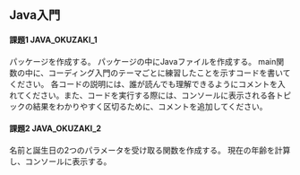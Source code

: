 ## Java入門
#### 課題1 JAVA_OKUZAKI_1
パッケージを作成する。
パッケージの中にJavaファイルを作成する。
main関数の中に、コーディング入門のテーマごとに練習したことを示すコードを書いてください。
各コードの説明には、誰が読んでも理解できるようにコメントを入れてください。また、コードを実行する際には、コンソールに表示される各トピックの結果をわかりやすく区切るために、コメントを追加してください。

#### 課題2 JAVA_OKUZAKI_2
名前と誕生日の2つのパラメータを受け取る関数を作成する。
現在の年齢を計算し、コンソールに表示する。

